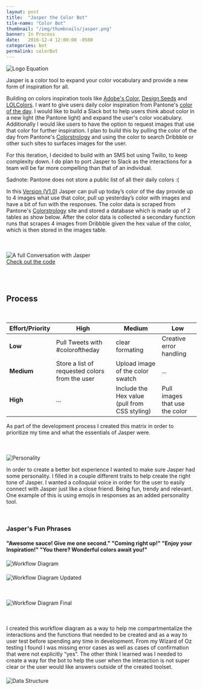 ```yaml
---
layout: post
title:  "Jasper the Color Bot"
tile-name: "Color Bot"
thumbnail: "/img/thumbnails/jasper.png"
banner: In Process
date:   2016-12-4 12:00:00 -0500
categories: bot
permalink: colorBot
---
```


<div class="image-container"><img src="../img/colorBot/intro.svg" alt="Logo Equation" class="image-center"/></div>

Jasper is a color tool to expand your color vocabulary and provide a new form of inspiration for all.

Building on colors inspiration tools like [Adobe's Color](http://color.adobe.com), [Design Seeds](https://www.design-seeds.com/blog/) and [LOLColors](http://www.lolcolors.com). I want to give users daily color inspiration from Pantone's [color of the day](https://www.pantone.com/colorstrology). I would like to build a Slack bot to help users think about color in a new light (the Pantone light) and expand the user's color vocabulary. Additionally I would like users to have the option to request images that use that color for further inspiration. I plan to build this by pulling the color of the day from Pantone's [Colorstrology]( https://www.pantone.com/colorstrology) and using the color to search Dribbble or other such sites to surfaces images for the user.

For this iteration, I decided to build with an SMS bot using Twilio, to keep complexity down. I do plan to port Jasper to Slack as the interactions for a team will be far more compelling than that of an individual.

Sadnote: Pantone does not store a public list of all their daily colors :(

In this [Version (V1.0)]( https://github.com/naher94/rehanbutt.com/releases/tag/V1.0) Jasper can pull up today’s color of the day provide up to 4 images what use that color, pull up yesterday’s color with images and have a bit of fun with the responses. The color data is scraped from Pantone's [Colorstrology](https://www.pantone.com/colorstrology) site and stored a database which is made up of 2 tables as show below. After the color data is collected a secondary function runs that scrapes 4 images from Dribbble given the hex value of the color, which is then stored in the images table.


<div class="image-container" style="margin-top:50px;"><img src="../img/colorBot/conversation.png" alt="A full Conversation with Jasper"/></div>

<div>
<a href="https://github.com/naher94/jasper">
    <div class="colorBotButton contentButton"> Check out the code
    </div>
</a>
</div>

<br><br>

## Process

<br>

| Effort/Priority | High   | Medium    | Low |
| --------------- | ------ | -------   | --- |
| **Low**         | Pull Tweets with #coloroftheday | clear formating | Creative error handling |
| **Medium**      | Store a list of requested colors from the user   |   Upload image of the color swatch | ... |
| **High**        | ...  | Include the Hex value (pull from CSS styling) | Pull images that use the color |

As part of the development process I created this matrix in order to prioritize my time and what the essentials of Jasper were.

<div class="image-container" style="margin-top:50px;"><img src="../img/colorBot/personality.svg" alt="Personality"/></div>

In order to create a better bot experience I wanted to make sure Jasper had some personality. I filled in a couple different traits to help create the right tone of Jasper. I wanted a colloquial voice in order for the user to easily connect with Jasper just like a close friend. Being fun, trendy and relevant. One example of this is using emojis in responses as an added personality tool. 

<br>

### Jasper's Fun Phrases

#### "Awesome sauce! Give me one second." "Coming right up!" "Enjoy your Inspiration!" "You there? Wonderful colors await you!"

<div class="small-12 medium-6 large-6 columns image-container" style="margin-top:20px;"><img src="../img/colorBot/workflowDiagram.png" alt="Workflow Diagram"/></div>  

<div class="small-12 medium-6 large-6 columns image-container" style="margin-top:20px; margin-bottom:50px;"><img src="../img/colorBot/workflowDiagramUpdated.png" alt="Workflow Diagram Updated"/></div>

<div class="image-container" style="margin-top:20px; margin-bottom:50px;"><img src="../img/colorBot/workflowDiagramFinal.png" alt="Workflow Diagram Final"/></div>


I created this workflow diagram as a way to help me compartmentalize the interactions and the functions that needed to be created and as a way to user test before spending any time in development. From my Wizard of Oz testing I found I was missing error cases as well as cases of confirmation that were not explicitly “yes”. The other think I learned was I needed to create a way for the bot to help the user when the interaction is not super clear or the user would like answers outside of the created toolset.

<div class="image-container" style="margin-top:20px;"><img src="../img/colorBot/dataStructure.png" alt="Data Structure"/></div>


